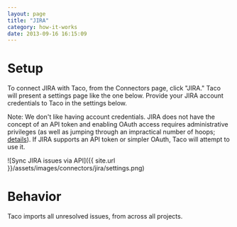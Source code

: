 ```yaml
---
layout: page
title: "JIRA"
category: how-it-works
date: 2013-09-16 16:15:09
---
```


# Setup

To connect JIRA with Taco, from the Connectors page, click "JIRA."
Taco will present a settings page like the one below. Provide your
JIRA account credentials to Taco in the settings below.

Note: We don't like having account credentials. JIRA does not have the
concept of an API token and enabling OAuth access requires
administrative privileges (as well as jumping through an impractical
number of hoops; [details](https://developer.atlassian.com/display/JIRADEV/JIRA+REST+API+Example+-+Basic+Authentication)). 
If JIRA supports an API token or simpler OAuth, Taco will attempt to use
it. 

![Sync JIRA issues via API]({{ site.url }}/assets/images/connectors/jira/settings.png)


# Behavior

Taco imports all unresolved issues, from across all projects.
